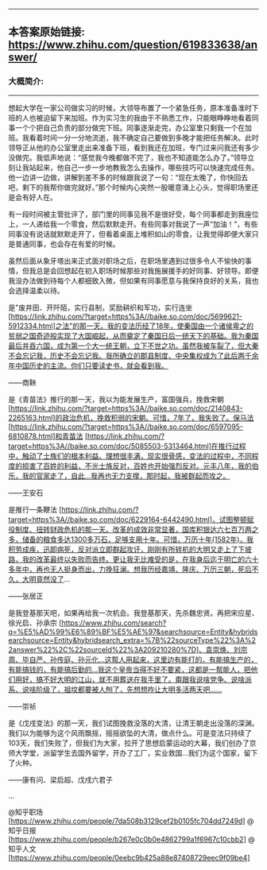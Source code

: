 ----------------------------------------
## 本答案原始链接: https://www.zhihu.com/question/619833638/answer/
### 大概简介: 
----------------------------------------
想起大学在一家公司做实习的时候，大领导布置了一个紧急任务，原本准备准时下班的人也被迫留下来加班。作为实习生的我由于不熟悉工作，只能眼睁睁地看着同事一个个把自己负责的部分做完下班。同事逐渐走完，办公室里只剩我一个在加班。我看着时间一分一分地流逝，我不确定自己要做到多晚才能把任务解决。此时领导正从他的办公室里走出来准备下班，看到我还在加班，专门过来问我还有多少没做完。我低声地说：“感觉我今晚都做不完了，我也不知道能怎么办了。”领导立刻让我站起来，他自己一步一步地教我怎么去操作，哪些技巧可以快速完成任务。他一边讲一边做，讲解到差不多的时候跟我说了一句：“现在太晚了，你快回去吧，剩下的我帮你做完就好。”那个时候内心突然一股暖意涌上心头，觉得职场里还是会有好人在。

有一段时间被主管批评了，部门里的同事见我不是很好受，每个同事都走到我座位上，一人递给我一个零食，然后默默走开。有些同事对我说了一声“加油！”，有些同事没有说话就默默走开了，但看着桌面上堆积如山的零食，让我觉得即便大家只是普通同事，也会存在有爱的时候。

虽然后面从象牙塔出来正式面对职场之后，在职场里遇到过很多令人不愉快的事情，但我总是会回想起在初入职场时候那些对我施展援手的好同事、好领导。即便我没办法做到待每个人都细致入微，但如果有同事愿意与我保持良好的关系，我也会选择温柔以待。

是"废井田、开阡陌，实行县制，奖励耕织和军功，实行连坐 [https://link.zhihu.com/?target=https%3A//baike.so.com/doc/5699621-5912334.html]之法"的那一天。我的变法历经了18年，使秦国由一个诸侯卑之的贫弱之国奇迹般实现了大国崛起，从而奠定了秦国日后一统天下的基础。我为秦国最后并吞六国，成为第一个大一统王朝，立下不世之功。虽然我被车裂了，但大秦不会忘记我，历史不会忘记我。我所确立的郡县制度、中央集权成为了此后两千余年中国历史的主流。你们只要读史书，就会看到我。

——商鞅

是《青苗法》推行的那一天，我以为能发展生产，富国强兵，挽救宋朝 [https://link.zhihu.com/?target=https%3A//baike.so.com/doc/2140843-2265163.html]的政治危机，挽救积弱的宋朝。可惜，7年了，我失败了。保马法 [https://link.zhihu.com/?target=https%3A//baike.so.com/doc/6597095-6810878.html]和青苗法 [https://link.zhihu.com/?target=https%3A//baike.so.com/doc/5085503-5313464.html]在推行过程中，触动了士族们的根本利益。理想很丰满，现实很骨感，变法的过程中，不同程度的损害了百姓的利益，不光士族反对，百姓也开始强烈反对。元丰八年，我的伯乐，我的官家走了，自此...我再也无力支撑，那时起，我被群起而攻之。

——王安石

是推行一条鞭法 [https://link.zhihu.com/?target=https%3A//baike.so.com/doc/6229164-6442490.html]，试图整顿赋役制度、扭转财政危机的那一天。改革的成效非常显著，国库积银达六七百万两之多，储备的粮食多达1300多万石，足够支用十年。可惜，万历十年(1582年)，我积劳成疾，迅即病死，反对派立即群起攻讦，刚刚有所转机的大明又走上了下坡路，我的改革最终以失败而告终。更让我无比难受的是，在我身后迄于明亡的六十多年中，再也无人挺身而出，力挽狂澜。想我历经嘉靖、隆庆、万历三朝，死后不久，大明竟然没了...

——张居正

是我登基那天吧，如果再给我一次机会。我登基那天，先杀魏忠贤。再把宋应星、徐光启、孙承宗 [https://www.zhihu.com/search?q=%E5%AD%99%E6%89%BF%E5%AE%97&searchsource=Entity&hybridsearchsource=Entity&hybridsearch_extra=%7B%22sourceType%22%3A%22answer%22%2C%22sourceId%22%3A209210280%7D]、袁崇焕、刘宗周、毕自严、孙传庭、孙元化...这帮人用起来，这里边有能打的，有能搞生产的，有能搞钱的，有能搞后勤的...我这个皇帝当得不好不要紧，这都是一帮能人，把他们用好，搞不好大明的江山，就不用葬送在我手里了。甭跟我说啥党争、说啥派系、说啥阶级了，祖坟都要被人刨了，先想想咋让大明多活两天吧……

——崇祯

是《戊戌变法》的那一天，我们试图挽救没落的大清，让清王朝走出没落的深渊。我们以为能够为这个风雨飘摇，摇摇欲坠的大清，做点什么。可是变法只持续了103天，我们失败了，但我们为大家，拉开了思想启蒙运动的大幕，我们创办了京师大学堂，派留学生去国外留学，开办了工厂，实业救国...我们为这个国家，留下了火种。

——康有问、梁启超、戊戌六君子

...

@知乎职场 [https://www.zhihu.com/people/7da508b3129cef2b0105fc704dd7249d] @知乎日报 [https://www.zhihu.com/people/b267e0c0b0e4862799a1f6967c10cbb2] @知乎人文 [https://www.zhihu.com/people/0eebc9b425a88e87408729eec9f09be4]